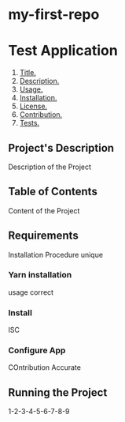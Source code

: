 # my-first-repo

# Test Application 

 1. [ Title. ](#title)
 2. [ Description. ](#desc)
 3. [ Usage. ](#usage)
 4. [ Installation. ](#install)
 5. [ License. ](#license)
 6. [ Contribution. ](#contrib)
 7. [ Tests. ](#tests)
 

## Project's Description 

 Description of the Project 

 ## Table of Contents 

 Content of the Project 
 
 ## Requirements 

 Installation Procedure unique 

 ### Yarn installation 

 usage correct 

 ### Install 

 ISC 

 ### Configure App 

 COntribution Accurate 

 ## Running the Project 

 1-2-3-4-5-6-7-8-9 

